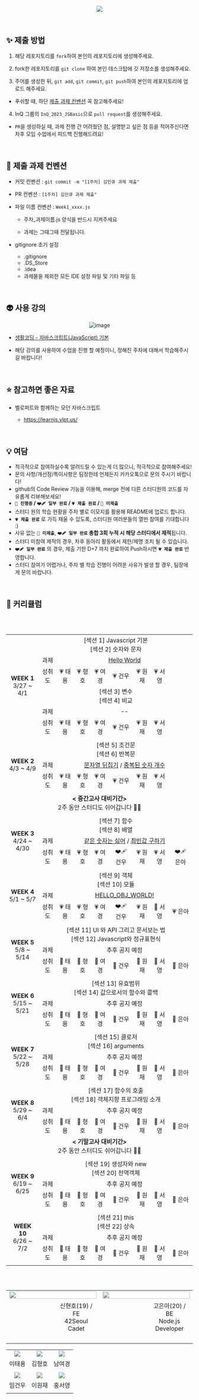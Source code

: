 <p align="center"><img src="https://user-images.githubusercontent.com/58041212/227104221-04fc0dc2-610e-454c-b9d4-0b0c3ece41f3.jpg"></p>

<br>

## ✨ 제출 방법

1. 해당 레포지토리를 `fork`하여 본인의 레포지토리에 생성해주세요.

2. fork한 레포지토리를 `git clone` 하여 본인 데스크탑에 깃 저장소를 생성해주세요.

3. 주어를 생성한 뒤, `git add`, `git commit`, `git push`하여 본인의 레포지토리에 업로드 해주세요.

- 푸쉬할 때, 하단 [제출 과제 컨벤션](#📝-제출-과제-컨벤션) 꼭 참고해주세요!

4. InQ 그룹의 `InQ_2023_JSBasic`으로 `pull request`를 생성해주세요.

- `PR`을 생성하실 때, 과제 진행 간 어려웠던 점, 설명받고 싶은 점 등을 적어주신다면<br>차후 모임 수업에서 피드백 진행해드려요!

<br/>

## 📝 제출 과제 컨벤션

- 커밋 컨벤션 : `git commit -m "[1주차] 김인큐 과제 제출"`

- PR 컨벤션 : `[1주차] 김인큐 과제 제출"`

- 파일 이름 컨벤션 : `Week1_xxxx.js`

  - 주차\_과제이름.js 양식을 반드시 지켜주세요

  - 과제는 그때그때 전달됩니다.

- gitignore 초기 설정
  - .gitignore
  - .DS_Store
  - .idea
  - 과제물을 제외한 모든 IDE 설정 파일 및 기타 파일 등

<br/>

## 👽️ 사용 강의

<div align="center">

![image](https://user-images.githubusercontent.com/53262430/226933359-a9fac85d-a514-46c4-8b0e-a8fec8a1706f.png)

</div>

- <a href="https://www.inflearn.com/course/%EC%A7%80%EB%B0%94%EC%8A%A4%ED%81%AC%EB%A6%BD%ED%8A%B8-%EC%96%B8%EC%96%B4-%EA%B8%B0%EB%B3%B8#curriculum">생활코딩 - 자바스크립트(JavaScript) 기본</a>

- 해당 강의를 사용하여 수업을 진행 할 예정이니, 정해진 주차에 대해서 학습해주시길 바랍니다!

<br/>

## ⭐️ 참고하면 좋은 자료

- 벨로퍼트와 함께하는 모던 자바스크립트

  - https://learnjs.vlpt.us/

<br/>

## 💡 여담

- 적극적으로 참여하실수록 알려드릴 수 있는게 더 많으니, 적극적으로 참여해주세요!
- 문의 사항/개선점/특이사항은 팀장한테 언제든지 카카오톡으로 문의 주시기 바랍니다!
- github의 Code Review 기능을 이용해, merge 전에 다른 스터디원의 코드를 자유롭게 리뷰해보세요!
- **`🤍 진행중` / `❤️‍🩹 일부 완료` / `💗 제출 완료` / `🖤 미제출`**
- 스터디 원의 학습 현황을 주차 별로 이모지를 활용해 README에 업로드 합니다.
- **`💗 제출 완료`** 로 가득 채울 수 있도록, 스터디원 여러분들의 열띤 참여를 기대합니다 :)
- 사유 없는 **`🖤 미제출`**, **`❤️‍🩹 일부 완료` 총합 3회 누적 시 해당 스터디에서 제적**됩니다.
- 스터디 미참여 제적의 경우, 차후 동아리 활동에서 제한/제명 조치 될 수 있습니다.
- **`❤️‍🩹 일부 완료`** 의 경우, 제출 기한 D+7 까지 완료하여 Push하시면 **`💗 제출 완료`** 반영합니다.
- 스터디 참여가 어렵거나, 주차 별 학습 진행이 어려운 사유가 발생 할 경우, 팀장에게 문의 바랍니다.

<br>

## 📱 커리큘럼

<table align="center" width=100%>
<tr>
	<td rowspan="6" colspan="2" align="center">
		<b>WEEK 1</b>
		<br>
		 3/27 ~ 4/1
	</td>
	<td colspan="9" align="center">
		 [섹션 1] Javascript 기본<br>
		 [섹션 2] 숫자와 문자
	</td>
</tr>
<tr>
	<td colspan=2 align="center">
		과제
	</td>
	<td colspan=7 align="center">
		<a href="https://www.acmicpc.net/problem/2557"/>Hello World
	</td>

</tr>
<tr>
	<td colspan=2 align="center">
		성취도
	</td>
		<td align="center">
		💗 태용
	</td>
	<td align="center">
		💗 형호
	</td>
	<td align="center">
		💗 여경
	</td>
	<td align="center">
		💗 건우
	</td>
	<td align="center">
		💗 원재
	</td>
	<td align="center">
		💗 서영
	</td>
</tr>
<tr>
	<td colspan="9" align="center">
		 [섹션 3] 변수<br>
		 [섹션 4] 비교
	</td>
</tr>
<tr>
	<td colspan=2 align="center">
		과제
	</td>
	<td colspan=7 align="center">
        --
	</td>
</tr>
<tr>
	<td colspan=2 align="center">
		성취도
	</td>
		<td align="center">
		💗 태용
	</td>
	<td align="center">
		💗 형호
	</td>
	<td align="center">
		💗 여경
	</td>
	<td align="center">
		💗 건우
	</td>
	<td align="center">
		💗 원재
	</td>
	<td align="center">
		💗 서영
	</td>
</tr>
<tr>
	<td colspan=11>
	</td>
</tr>
<tr>
	<td rowspan="3" colspan="2" align="center">
		<b>WEEK 2</b>
		<br>
		 4/3 ~ 4/9
	</td>
	<td colspan="9" align="center">
		 [섹션 5] 조건문<br>
		 [섹션 6] 반복문
	</td>
</tr>
<tr>
	<td colspan=2 align="center">
		과제
	</td>
	<td colspan=7 align="center">
		<a href="https://school.programmers.co.kr/learn/courses/30/lessons/120822">문자열 뒤집기</a>
		 / 
		<a href="https://school.programmers.co.kr/learn/courses/30/lessons/120583">중복된 숫자 개수</a>
	</td>
</tr>
<tr>
	<td colspan=2 align="center">
		성취도
	</td>
		<td align="center">
		💗 태용
	</td>
	<td align="center">
		💗 형호
	</td>
	<td align="center">
		💗 여경
	</td>
	<td align="center">
		💗 건우
	</td>
	<td align="center">
		💗 원재
	</td>
	<td align="center">
		💗 서영
	</td>
</tr>
<tr>
	<td colspan=11>
	</td>
</tr>
<tr>
	<td colspan="11" align="center">
		<b>< 중간고사 대비기간></b>
		<br>
		 2주 동안 스터디도 쉬어갑니다 👋🏻
	</td>
	<br/>
</tr>
<tr>
	<td colspan=11>
	</td>
</tr>
<tr>
	<td rowspan="3" colspan="2" align="center">
		<b>WEEK 3</b>
		<br>
		 4/24 ~ 4/30
	</td>
	<td colspan="9" align="center">
		 [섹션 7] 함수<br>
		 [섹션 8] 배열
	</td>
</tr>
<tr>
	<td colspan=2 align="center">
		과제
	</td>
	<td colspan=7 align="center">
		<a href="https://school.programmers.co.kr/learn/courses/30/lessons/12906">같은 숫자는 싫어</a>
         /
        <a href="https://school.programmers.co.kr/learn/courses/30/lessons/120812">최빈값 구하기</a>
	</td>
</tr>
<tr>
	<td colspan=2 align="center">
		성취도
	</td>
		<td align="center">
		💗 태용
	</td>
	<td align="center">
		💗 형호
	</td>
	<td align="center">
		💗 여경
	</td>
	<td align="center">
		❤️‍🩹 건우
	</td>
	<td align="center">
		💗 원재
	</td>
	<td align="center">
		💗 서영
	</td>
    <td align="center">
		❤️‍🩹 은아
	</td>
</tr>
<tr>
	<td colspan=11>
	</td>
</tr>
<tr>
	<td rowspan="3" colspan="2" align="center">
		<b>WEEK 4</b>
		<br>
		 5/1 ~ 5/7
	</td>
	<td colspan="9" align="center">
		 [섹션 9] 객체<br>
		 [섹션 10] 모듈
	</td>
</tr>
<tr>
	<td colspan=2 align="center">
		과제
	</td>
	<td colspan=7 align="center">
        	<a href="https://github.com/InQ-InQ-InQ-InQ-InQ/InQ_2023_JSBasic/blob/main/%EA%B3%BC%EC%A0%9C/Week4_helloObjWorld.md">
		HELLO_OBJ_WORLD!
		</a>
	</td>
</tr>
<tr>
	<td colspan=2 align="center">
		성취도
	</td>
		<td align="center">
		💗 태용
	</td>
	<td align="center">
		💗 형호
	</td>
	<td align="center">
		💗 여경
	</td>
	<td align="center">
		❤️‍🩹 건우
	</td>
	<td align="center">
		💗 원재
	</td>
	<td align="center">
		🖤 서영
	</td>
    <td align="center">
		💗 은아
	</td>
</tr>
<tr>
	<td colspan=11>
	</td>
</tr>
<tr>
	<td rowspan="3" colspan="2" align="center">
		<b>WEEK 5</b>
		<br>
		 5/8 ~ 5/14
	</td>
	<td colspan="9" align="center">
		 [섹션 11] UI 와 API 그리고 문서보는 법<br>
		 [섹션 12] Javascript와 정규표현식
	</td>
</tr>
<tr>
	<td colspan=2 align="center">
		과제
	</td>
	<td colspan=7 align="center">
        추후 공지 예정
	</td>
</tr>
<tr>
	<td colspan=2 align="center">
		성취도
	</td>
		<td align="center">
		🤍 태용
	</td>
	<td align="center">
		🤍 형호
	</td>
	<td align="center">
		🤍 여경
	</td>
	<td align="center">
		🤍 건우
	</td>
	<td align="center">
		🤍 원재
	</td>
	<td align="center">
		🤍 서영
	</td>
    <td align="center">
		🤍 은아
	</td>
</tr>
<tr>
	<td colspan=11>
	</td>
</tr>
<tr>
	<td rowspan="3" colspan="2" align="center">
		<b>WEEK 6</b>
		<br>
		 5/15 ~ 5/21
	</td>
	<td colspan="9" align="center">
		 [섹션 13] 유효범위<br>
		 [섹션 14] 값으로서의 함수와 콜백
	</td>
</tr>
<tr>
	<td colspan=2 align="center">
		과제
	</td>
	<td colspan=7 align="center">
        추후 공지 예정
	</td>
</tr>
<tr>
	<td colspan=2 align="center">
		성취도
	</td>
	<td align="center">
		🤍 태용
	</td>
	<td align="center">
		🤍 형호
	</td>
	<td align="center">
		🤍 여경
	</td>
	<td align="center">
		🤍 건우
	</td>
	<td align="center">
		🤍 원재
	</td>
	<td align="center">
		🤍 서영
	</td>
    <td align="center">
		🤍 은아
	</td>
</tr>
<tr>
	<td colspan=11>
	</td>
</tr>
<tr>
	<td rowspan="3" colspan="2" align="center">
		<b>WEEK 7</b>
		<br>
		 5/22 ~ 5/28
	</td>
	<td colspan="9" align="center">
		 [섹션 15] 클로저<br>
		 [섹션 16] arguments
	</td>
</tr>
<tr>
	<td colspan=2 align="center">
		과제
	</td>
	<td colspan=7 align="center">
        추후 공지 예정
	</td>
</tr>
<tr>
	<td colspan=2 align="center">
		성취도
	</td>
	<td align="center">
		🤍 태용
	</td>
	<td align="center">
		🤍 형호
	</td>
	<td align="center">
		🤍 여경
	</td>
	<td align="center">
		🤍 건우
	</td>
	<td align="center">
		🤍 원재
	</td>
	<td align="center">
		🤍 서영
	</td>
    <td align="center">
		🤍 은아
	</td>
</tr>
<tr>
	<td colspan=11>
	</td>
</tr>
<tr>
	<td rowspan="3" colspan="2" align="center">
		<b>WEEK 8</b>
		<br>
		 5/29 ~ 6/4
	</td>
	<td colspan="9" align="center">
		 [섹션 17] 함수의 호출<br>
		 [섹션 18] 객체지향 프로그래밍 소개
	</td>
</tr>
<tr>
	<td colspan=2 align="center">
		과제
	</td>
	<td colspan=7 align="center">
        추후 공지 예정
	</td>
</tr>
<tr>
	<td colspan=2 align="center">
		성취도
	</td>
	<td align="center">
		🤍 태용
	</td>
	<td align="center">
		🤍 형호
	</td>
	<td align="center">
		🤍 여경
	</td>
	<td align="center">
		🤍 건우
	</td>
	<td align="center">
		🤍 원재
	</td>
	<td align="center">
		🤍 서영
	</td>
    <td align="center">
		🤍 은아
	</td>
</tr>
<tr>
	<td colspan="11" align="center">
		<b>< 기말고사 대비기간></b>
		<br>
		 2주 동안 스터디도 쉬어갑니다 👋🏻
	</td>
	<br/>
</tr>
<tr>
	<td colspan=11>
	</td>
</tr>
<tr>
	<td rowspan="3" colspan="2" align="center">
		<b>WEEK 9</b>
		<br>
		 6/19 ~ 6/25
	</td>
	<td colspan="9" align="center">
		 [섹션 19] 생성자와 new<br>
		 [섹션 20] 전역객체
	</td>
</tr>
<tr>
	<td colspan=2 align="center">
		과제
	</td>
	<td colspan=7 align="center">
        추후 공지 예정
	</td>
</tr>
<tr>
	<td colspan=2 align="center">
		성취도
	</td>
	<td align="center">
		🤍 태용
	</td>
	<td align="center">
		🤍 형호
	</td>
	<td align="center">
		🤍 여경
	</td>
	<td align="center">
		🤍 건우
	</td>
	<td align="center">
		🤍 원재
	</td>
	<td align="center">
		🤍 서영
	</td>
    <td align="center">
		🤍 은아
	</td>
</tr>
<tr>
	<td colspan=11>
	</td>
</tr>
<tr>
	<td rowspan="3" colspan="2" align="center">
		<b>WEEK 10</b>
		<br>
		 6/26 ~ 7/2
	</td>
	<td colspan="9" align="center">
		 [섹션 21] this<br>
		 [섹션 22] 상속
	</td>
</tr>
<tr>
	<td colspan=2 align="center">
		과제
	</td>
	<td colspan=7 align="center">
		추후 공지 예정
	</td>
</tr>
<tr>
	<td colspan=2 align="center">
		성취도
	</td>
	<td align="center">
		🤍 태용
	</td>
	<td align="center">
		🤍 형호
	</td>
	<td align="center">
		🤍 여경
	</td>
	<td align="center">
		🤍 건우
	</td>
	<td align="center">
		🤍 원재
	</td>
	<td align="center">
		🤍 서영
	</td>
    <td align="center">
		🤍 은아
	</td>
</tr>
<tr>
	<td colspan=11>
	</td>
</tr>
</table>
<br>
<br>
<table align="center">
<tr>
	<td colspan=2 align="center">
		<a href="https://github.com/SWARVY"><img src="https://readme-typing-svg.herokuapp.com?font=Rubik+80s+Fade&color=2F2F2F&size=30&center=true&vCenter=true&width=500&height=35&lines=TeamMaster&duration=1&pause=1000" style="vertical-align:top" width=100%>
	</td>
	<td colspan=2 align="center">
		<a href="https://github.com/euna0104"><img src="https://readme-typing-svg.herokuapp.com?font=Rubik+80s+Fade&color=2F2F2F&size=30&center=true&vCenter=true&width=500&height=35&lines=Mentor+&duration=1&pause=1000" style="vertical-align:top" width=100%>
	</td>
</tr>
<tr>
	<td align="center">
		<a href="https://github.com/SWARVY"><img src="https://avatars.githubusercontent.com/u/53262430?v=4" style="vertical-align:top" alt=""/>
		<td width=25% align=center>
			신현호(19) / FE</br>42Seoul Cadet</br></br>
		</td>
		<td align="center">
			<a href="https://github.com/euna0104"><img src="https://avatars.githubusercontent.com/u/93309561?v=4" style="vertical-align:top" alt=""/>
		</td>
		<td width=25% align=center>
			고은아(20) / BE</br>Node.js Developer</br></br>
		</td>
	</tr>
	<tr>
		<td colspan=2>
		</td>
		<td colspan=2>
		</td>
	</tr>
</table>
<table>
<tr>
		<td align="center">
			<a href="https://github.com/2EETY"><img src=https://avatars.githubusercontent.com/u/113500798?v=4"/>
		</td>
		<td align="center">
			<a href="https://github.com/heung115"><img src=https://avatars.githubusercontent.com/u/76578919?v=4"/>
		</td>
		<td align="center">
			<a href="https://github.com/wpolice"><img src=https://avatars.githubusercontent.com/u/111693889?v=4"/>
		</td>
	</tr>
	<tr>
		<td align="center">
			이태용
		</td>
		<td align="center">
			김형호
		</td>
		<td align="center">
			남여경
		</td>
	</tr>
	<tr>
		<td colspan=3>
		</td>
	</tr>
	<tr>
		<td align="center">
			<a href="https://github.com/limbaba1120"><img src=https://avatars.githubusercontent.com/u/102224840?v=4"/>
		</td>
		<td align="center">
			<a href="https://github.com/woneze"><img src=https://avatars.githubusercontent.com/u/96437448?v=4/>
		</td>
		<td align="center">
			<a href="https://github.com/hongsy521"><img src=https://avatars.githubusercontent.com/u/124027140?v=4"/>
		</td>
	</tr>
	<tr>
		<td align="center">
			임건우
		</td>
		<td align="center">
			이원재
		</td>
		<td align="center">
			홍서영
		</td>
	</tr>
	<tr>
		<td colspan=3>
		</td>
	</tr>
</table>
